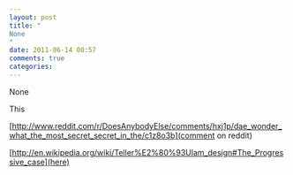 ```yaml
---
layout: post
title: "
None
"
date: 2011-06-14 00:57
comments: true
categories: 
---
```


None


This 

[http://www.reddit.com/r/DoesAnybodyElse/comments/hxj1p/dae_wonder_what_the_most_secret_secret_in_the/c1z8o3b](comment on reddit)

[http://en.wikipedia.org/wiki/Teller%E2%80%93Ulam_design#The_Progressive_case](here)

